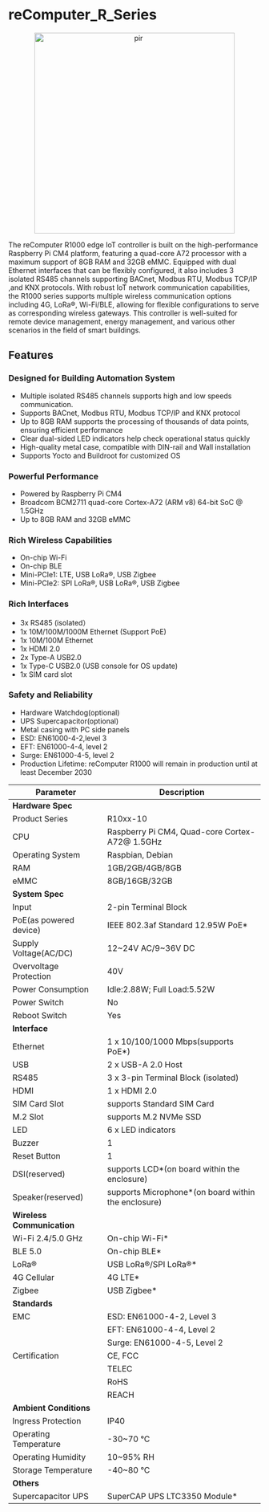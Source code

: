 # reComputer_R_Series


<p align="center"><img src="https://files.seeedstudio.com/wiki/reComputer-R1000/recomputer_r_images/01.png" alt="pir" width="400" height="auto"/></p>


The reComputer R1000 edge IoT controller is built on the high-performance Raspberry Pi CM4 platform, featuring a quad-core A72 processor with a maximum support of 8GB RAM and 32GB eMMC. Equipped with dual Ethernet interfaces that can be flexibly configured, it also includes 3 isolated RS485 channels supporting BACnet, Modbus RTU, Modbus TCP/IP ,and KNX protocols. With robust IoT network communication capabilities, the R1000 series supports multiple wireless communication options including 4G, LoRa®, Wi-Fi/BLE, allowing for flexible configurations to serve as corresponding wireless gateways. This controller is well-suited for remote device management, energy management, and various other scenarios in the field of smart buildings.

## Features

### Designed for Building Automation System
* Multiple isolated RS485 channels supports high and low speeds communication.
* Supports BACnet, Modbus RTU, Modbus TCP/IP and KNX protocol
* Up to 8GB RAM supports the processing of thousands of data points, ensuring efficient performance
* Clear dual-sided LED indicators help check operational status quickly
* High-quality metal case, compatible with DIN-rail and Wall installation 
* Supports Yocto and Buildroot for customized OS
### Powerful Performance
* Powered by Raspberry Pi CM4 
* Broadcom BCM2711 quad-core Cortex-A72 (ARM v8) 64-bit SoC @ 1.5GHz 
* Up to 8GB RAM and 32GB eMMC
### Rich Wireless Capabilities
* On-chip Wi-Fi
* On-chip BLE
* Mini-PCIe1: LTE, USB LoRa®, USB Zigbee
* Mini-PCIe2: SPI LoRa®, USB LoRa®, USB Zigbee
### Rich Interfaces
* 3x RS485 (isolated）
* 1x 10M/100M/1000M Ethernet (Support PoE)
* 1x 10M/100M Ethernet
* 1x HDMI 2.0
* 2x Type-A USB2.0 
* 1x Type-C USB2.0 (USB console for OS update)
* 1x SIM card slot
### Safety and Reliability
* Hardware Watchdog(optional)
* UPS Supercapacitor(optional)
* Metal casing with PC side panels
* ESD: EN61000-4-2,level 3
* EFT: EN61000-4-4, level 2
* Surge: EN61000-4-5, level 2
* Production Lifetime: reComputer R1000 will remain in production until at least December 2030

| Parameter              | Description                                                     |
|------------------------|-----------------------------------------------------------------|
| **Hardware Spec**      |                                                                 |
| Product Series         | R10xx-10                               | R10xx-00              |
| CPU                    | Raspberry Pi CM4, Quad-core Cortex-A72@ 1.5GHz                  |
| Operating System       | Raspbian, Debian                                               |
| RAM                    | 1GB/2GB/4GB/8GB                                                |
| eMMC                   | 8GB/16GB/32GB                                                  |
| **System Spec**        |                                                                 |
| Input                  | 2-pin Terminal Block                                           |
| PoE(as powered device) | IEEE 802.3af Standard 12.95W PoE*                              |
| Supply Voltage(AC/DC)  | 12~24V AC/9~36V DC                                             |
| Overvoltage Protection | 40V                                                            |
| Power Consumption      | Idle:2.88W; Full Load:5.52W                                    |
| Power Switch           | No                                                             |
| Reboot Switch          | Yes                                                            |
| **Interface**          |                                                                 |
| Ethernet               | 1 x 10/100/1000 Mbps(supports PoE*) | 1 x 10/100 Mbps IEEE802.3/802.3u |
| USB                    | 2 x USB-A 2.0 Host | 1 x USB-C 2.0 (For flashing OS)           |
| RS485                  | 3 x 3-pin Terminal Block (isolated)                            |
| HDMI                   | 1 x HDMI 2.0                                                   |
| SIM Card Slot          | supports Standard SIM Card                                     |
| M.2 Slot               | supports M.2 NVMe SSD                                          |
| LED                    | 6 x LED indicators                                             |
| Buzzer                 | 1                                                              |
| Reset Button           | 1                                                              |
| DSI(reserved)          | supports LCD*(on board within the enclosure)                   |
| Speaker(reserved)      | supports Microphone*(on board within the enclosure)            |
| **Wireless Communication** |                                                          |
| Wi-Fi 2.4/5.0 GHz      | On-chip Wi-Fi*                         | No                     |
| BLE 5.0                | On-chip BLE*                          | No                     |
| LoRa®                  | USB LoRa®/SPI LoRa®*                                          |
| 4G Cellular            | 4G LTE*                                                       |
| Zigbee                 | USB Zigbee*                                                   |
| **Standards**          |                                                                 |
| EMC                    | ESD:  EN61000-4-2, Level 3                                      |
|                        | EFT:  EN61000-4-4, Level 2                                      |
|                        | Surge:  EN61000-4-5, Level 2                                    |
| Certification          | CE, FCC                                                        |
|                        | TELEC                                                          |
|                        | RoHS                                                           |
|                        | REACH                                                          |
| **Ambient Conditions** |                                                                 |
| Ingress Protection     | IP40                                                           |
| Operating Temperature  | -30~70 °C                                                      |
| Operating Humidity     | 10~95% RH                                                      |
| Storage Temperature    | -40~80 °C                                                      |
| **Others**             |                                                                 |
| Supercapacitor UPS     | SuperCAP UPS LTC3350 Module*                                   |

